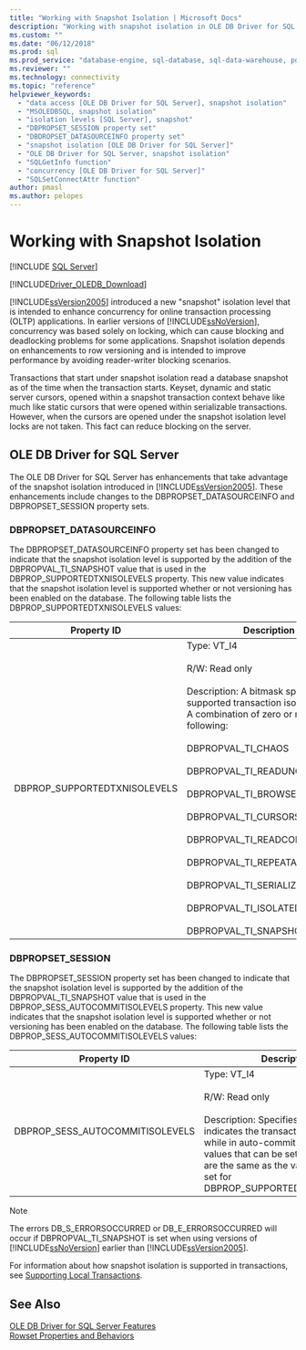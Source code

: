 ```yaml
---
title: "Working with Snapshot Isolation | Microsoft Docs"
description: "Working with snapshot isolation in OLE DB Driver for SQL Server"
ms.custom: ""
ms.date: "06/12/2018"
ms.prod: sql
ms.prod_service: "database-engine, sql-database, sql-data-warehouse, pdw"
ms.reviewer: ""
ms.technology: connectivity
ms.topic: "reference"
helpviewer_keywords: 
  - "data access [OLE DB Driver for SQL Server], snapshot isolation"
  - "MSOLEDBSQL, snapshot isolation"
  - "isolation levels [SQL Server], snapshot"
  - "DBPROPSET_SESSION property set"
  - "DBDROPSET_DATASOURCEINFO property set"
  - "snapshot isolation [OLE DB Driver for SQL Server]"
  - "OLE DB Driver for SQL Server, snapshot isolation"
  - "SQLGetInfo function"
  - "concurrency [OLE DB Driver for SQL Server]"
  - "SQLSetConnectAttr function"
author: pmasl
ms.author: pelopes
---
```

# Working with Snapshot Isolation
[!INCLUDE [SQL Server](../../../includes/applies-to-version/sql-asdb-asdbmi-asdw-pdw.md)]

[!INCLUDE[Driver_OLEDB_Download](../../../includes/driver_oledb_download.md)]

  [!INCLUDE[ssVersion2005](../../../includes/ssversion2005-md.md)] introduced a new "snapshot" isolation level that is intended to enhance concurrency for online transaction processing (OLTP) applications. In earlier versions of [!INCLUDE[ssNoVersion](../../../includes/ssnoversion-md.md)], concurrency was based solely on locking, which can cause blocking and deadlocking problems for some applications. Snapshot isolation depends on enhancements to row versioning and is intended to improve performance by avoiding reader-writer blocking scenarios.  
  
 Transactions that start under snapshot isolation read a database snapshot as of the time when the transaction starts. Keyset, dynamic and static server cursors, opened within a snapshot transaction context behave like much like static cursors that were opened within serializable transactions. However, when the cursors are opened under the snapshot isolation level locks are not taken. This fact can reduce blocking on the server.  
  
## OLE DB Driver for SQL Server  
 The OLE DB Driver for SQL Server has enhancements that take advantage of the snapshot isolation introduced in [!INCLUDE[ssVersion2005](../../../includes/ssversion2005-md.md)]. These enhancements include changes to the DBPROPSET_DATASOURCEINFO and DBPROPSET_SESSION property sets.  
  
### DBPROPSET_DATASOURCEINFO  
 The DBPROPSET_DATASOURCEINFO property set has been changed to indicate that the snapshot isolation level is supported by the addition of the DBPROPVAL_TI_SNAPSHOT value that is used in the DBPROP_SUPPORTEDTXNISOLEVELS property. This new value indicates that the snapshot isolation level is supported whether or not versioning has been enabled on the database. The following table lists the DBPROP_SUPPORTEDTXNISOLEVELS values:  
  
|Property ID|Description|  
|-----------------|-----------------|  
|DBPROP_SUPPORTEDTXNISOLEVELS|Type: VT_I4<br /><br /> R/W: Read only<br /><br /> Description: A bitmask specifying the supported transaction isolation levels. A combination of zero or more of the following:<br /><br /> DBPROPVAL_TI_CHAOS<br /><br /> DBPROPVAL_TI_READUNCOMMITTED<br /><br /> DBPROPVAL_TI_BROWSE<br /><br /> DBPROPVAL_TI_CURSORSTABILITY<br /><br /> DBPROPVAL_TI_READCOMMITTED<br /><br /> DBPROPVAL_TI_REPEATABLEREAD<br /><br /> DBPROPVAL_TI_SERIALIZABLE<br /><br /> DBPROPVAL_TI_ISOLATED<br /><br /> DBPROPVAL_TI_SNAPSHOT|  
  
### DBPROPSET_SESSION  
 The DBPROPSET_SESSION property set has been changed to indicate that the snapshot isolation level is supported by the addition of the DBPROPVAL_TI_SNAPSHOT value that is used in the DBPROP_SESS_AUTOCOMMITISOLEVELS property. This new value indicates that the snapshot isolation level is supported whether or not versioning has been enabled on the database. The following table lists the DBPROP_SESS_AUTOCOMMITISOLEVELS values:
  
|Property ID|Description|  
|-----------------|-----------------|  
|DBPROP_SESS_AUTOCOMMITISOLEVELS|Type: VT_I4<br /><br /> R/W: Read only<br /><br /> Description: Specifies a bitmask that indicates the transaction isolation level while in auto-commit mode. The values that can be set in this bitmask are the same as the values that can be set for DBPROP_SUPPORTEDTXNISOLEVELS.|  
  
> [!NOTE]  
>  The errors DB_S_ERRORSOCCURRED or DB_E_ERRORSOCCURRED will occur if DBPROPVAL_TI_SNAPSHOT is set when using versions of [!INCLUDE[ssNoVersion](../../../includes/ssnoversion-md.md)] earlier than [!INCLUDE[ssVersion2005](../../../includes/ssversion2005-md.md)].  
  
 For information about how snapshot isolation is supported in transactions, see [Supporting Local Transactions](../../oledb/ole-db-transactions/supporting-local-transactions.md).  

  
## See Also  
 [OLE DB Driver for SQL Server Features](../../oledb/features/oledb-driver-for-sql-server-features.md)    
 [Rowset Properties and Behaviors](../../oledb/ole-db-rowsets/rowset-properties-and-behaviors.md)  
  
  
